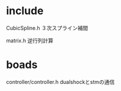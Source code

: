 # include
CubicSpline.h ３次スプライン補間


matrix.h 逆行列計算
# boads
controller/controller.h  dualshockとstmの通信
